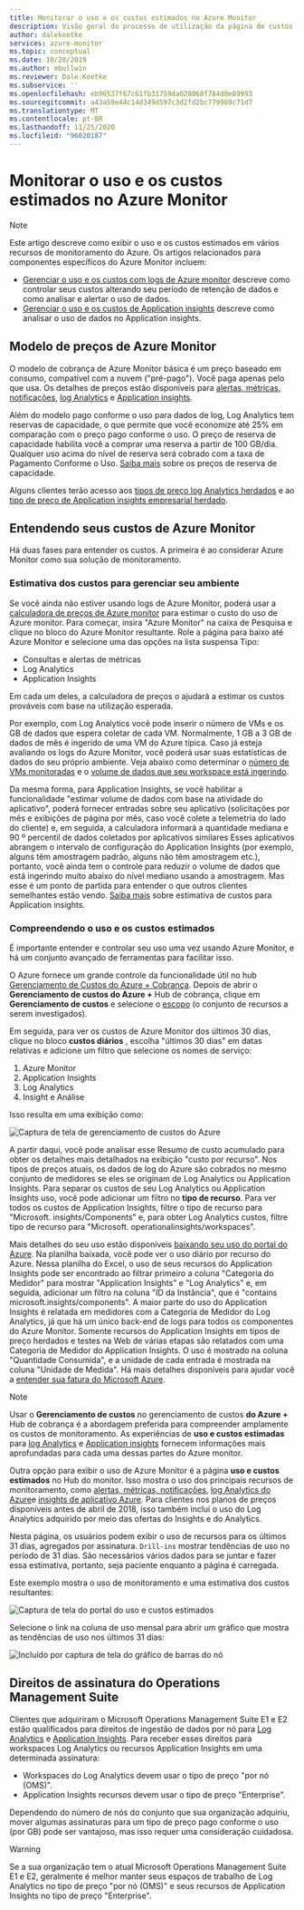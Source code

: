 ```yaml
---
title: Monitorar o uso e os custos estimados no Azure Monitor
description: Visão geral do processo de utilização da página de custos estimados e uso do Azure Monitor
author: dalekoetke
services: azure-monitor
ms.topic: conceptual
ms.date: 10/28/2019
ms.author: mbullwin
ms.reviewer: Dale.Koetke
ms.subservice: ''
ms.openlocfilehash: eb96537f67c61fb31759da020068f784d0e89993
ms.sourcegitcommit: a43a59e44c14d349d597c3d2fd2bc779989c71d7
ms.translationtype: MT
ms.contentlocale: pt-BR
ms.lasthandoff: 11/25/2020
ms.locfileid: "96020187"
---
```

# <a name="monitoring-usage-and-estimated-costs-in-azure-monitor"></a>Monitorar o uso e os custos estimados no Azure Monitor

> [!NOTE]
> Este artigo descreve como exibir o uso e os custos estimados em vários recursos de monitoramento do Azure. Os artigos relacionados para componentes específicos do Azure Monitor incluem:
> - [Gerenciar o uso e os custos com logs de Azure monitor](manage-cost-storage.md) descreve como controlar seus custos alterando seu período de retenção de dados e como analisar e alertar o uso de dados.
> - [Gerenciar o uso e os custos de Application insights](../app/pricing.md) descreve como analisar o uso de dados no Application insights.

## <a name="azure-monitor-pricing-model"></a>Modelo de preços de Azure Monitor

O modelo de cobrança de Azure Monitor básica é um preço baseado em consumo, compatível com a nuvem ("pré-pago"). Você paga apenas pelo que usa. Os detalhes de preços estão disponíveis para [alertas, métricas, notificações](https://azure.microsoft.com/pricing/details/monitor/), [log Analytics](https://azure.microsoft.com/pricing/details/log-analytics/) e [Application insights](https://azure.microsoft.com/pricing/details/application-insights/). 

Além do modelo pago conforme o uso para dados de log, Log Analytics tem reservas de capacidade, o que permite que você economize até 25% em comparação com o preço pago conforme o uso. O preço de reserva de capacidade habilita você a comprar uma reserva a partir de 100 GB/dia. Qualquer uso acima do nível de reserva será cobrado com a taxa de Pagamento Conforme o Uso. [Saiba mais](https://azure.microsoft.com/pricing/details/monitor/) sobre os preços de reserva de capacidade.

Alguns clientes terão acesso aos [tipos de preço log Analytics herdados](./manage-cost-storage.md#legacy-pricing-tiers) e ao [tipo de preço de Application insights empresarial herdado](../app/pricing.md#legacy-enterprise-per-node-pricing-tier). 

## <a name="understanding-your-azure-monitor-costs"></a>Entendendo seus custos de Azure Monitor

Há duas fases para entender os custos. A primeira é ao considerar Azure Monitor como sua solução de monitoramento. 

### <a name="estimating-the-costs-to-manage-your-environment"></a>Estimativa dos custos para gerenciar seu ambiente

Se você ainda não estiver usando logs de Azure Monitor, poderá usar a [calculadora de preços de Azure monitor](https://azure.microsoft.com/pricing/calculator/?service=monitor) para estimar o custo do uso de Azure monitor. Para começar, insira "Azure Monitor" na caixa de Pesquisa e clique no bloco do Azure Monitor resultante. Role a página para baixo até Azure Monitor e selecione uma das opções na lista suspensa Tipo:

- Consultas e alertas de métricas  
- Log Analytics
- Application Insights

Em cada um deles, a calculadora de preços o ajudará a estimar os custos prováveis com base na utilização esperada.

Por exemplo, com Log Analytics você pode inserir o número de VMs e os GB de dados que espera coletar de cada VM. Normalmente, 1 GB a 3 GB de dados de mês é ingerido de uma VM do Azure típica. Caso já esteja avaliando os logs do Azure Monitor, você poderá usar suas estatísticas de dados do seu próprio ambiente. Veja abaixo como determinar o [número de VMs monitoradas](./manage-cost-storage.md#understanding-nodes-sending-data) e o [volume de dados que seu workspace está ingerindo](./manage-cost-storage.md#understanding-ingested-data-volume).

Da mesma forma, para Application Insights, se você habilitar a funcionalidade "estimar volume de dados com base na atividade do aplicativo", poderá fornecer entradas sobre seu aplicativo (solicitações por mês e exibições de página por mês, caso você colete a telemetria do lado do cliente) e, em seguida, a calculadora informará a quantidade mediana e 90 º percentil de dados coletados por aplicativos similares Esses aplicativos abrangem o intervalo de configuração do Application Insights (por exemplo, alguns têm amostragem padrão, alguns não têm amostragem etc.), portanto, você ainda tem o controle para reduzir o volume de dados que está ingerindo muito abaixo do nível mediano usando a amostragem. Mas esse é um ponto de partida para entender o que outros clientes semelhantes estão vendo. [Saiba mais](../app/pricing.md#estimating-the-costs-to-manage-your-application) sobre estimativa de custos para Application insights.

### <a name="understanding-your-usage-and-estimated-costs"></a>Compreendendo o uso e os custos estimados

É importante entender e controlar seu uso uma vez usando Azure Monitor, e há um conjunto avançado de ferramentas para facilitar isso. 

O Azure fornece um grande controle da funcionalidade útil no hub [Gerenciamento de Custos do Azure + Cobrança](../../cost-management-billing/costs/quick-acm-cost-analysis.md?toc=/azure/billing/TOC.json). Depois de abrir o **Gerenciamento de custos do Azure +** Hub de cobrança, clique em **Gerenciamento de custos** e selecione o [escopo](../../cost-management-billing/costs/understand-work-scopes.md) (o conjunto de recursos a serem investigados). 

Em seguida, para ver os custos de Azure Monitor dos últimos 30 dias, clique no bloco **custos diários** , escolha "últimos 30 dias" em datas relativas e adicione um filtro que selecione os nomes de serviço:

1. Azure Monitor
2. Application Insights
3. Log Analytics
4. Insight e Análise

Isso resulta em uma exibição como:

![Captura de tela de gerenciamento de custos do Azure](./media/usage-estimated-costs/010.png)

A partir daqui, você pode analisar esse Resumo de custo acumulado para obter os detalhes mais detalhados na exibição "custo por recurso". Nos tipos de preços atuais, os dados de log do Azure são cobrados no mesmo conjunto de medidores se eles se originam de Log Analytics ou Application Insights. Para separar os custos de seu Log Analytics ou Application Insights uso, você pode adicionar um filtro no **tipo de recurso**. Para ver todos os custos de Application Insights, filtre o tipo de recurso para "Microsoft. insights/Components" e, para obter Log Analytics custos, filtre tipo de recurso para "Microsoft. operationalinsights/workspaces". 

Mais detalhes do seu uso estão disponíveis [baixando seu uso do portal do Azure](../../cost-management-billing/manage/download-azure-invoice-daily-usage-date.md#download-usage-in-azure-portal). Na planilha baixada, você pode ver o uso diário por recurso do Azure. Nessa planilha do Excel, o uso de seus recursos do Application Insights pode ser encontrado ao filtrar primeiro a coluna "Categoria do Medidor" para mostrar "Application Insights" e "Log Analytics" e, em seguida, adicionar um filtro na coluna "ID da Instância", que é "contains microsoft.insights/components".  A maior parte do uso do Application Insights é relatada em medidores com a Categoria de Medidor do Log Analytics, já que há um único back-end de logs para todos os componentes do Azure Monitor.  Somente recursos do Application Insights em tipos de preço herdados e testes na Web de várias etapas são relatados com uma Categoria de Medidor do Application Insights.  O uso é mostrado na coluna "Quantidade Consumida", e a unidade de cada entrada é mostrada na coluna "Unidade de Medida".  Há mais detalhes disponíveis para ajudar você a [entender sua fatura do Microsoft Azure](../../cost-management-billing/understand/review-individual-bill.md). 

> [!NOTE]
> Usar o **Gerenciamento de custos** no gerenciamento de custos **do Azure +** Hub de cobrança é a abordagem preferida para compreender amplamente os custos de monitoramento.  As experiências de **uso e custos estimadas** para [log Analytics](./manage-cost-storage.md#understand-your-usage-and-estimate-costs)  e [Application insights](../app/pricing.md#understand-your-usage-and-estimate-costs) fornecem informações mais aprofundadas para cada uma dessas partes do Azure monitor.

Outra opção para exibir o uso de Azure Monitor é a página **uso e custos estimados** no Hub do monitor. Isso mostra o uso dos principais recursos de monitoramento, como [alertas, métricas, notificações](https://azure.microsoft.com/pricing/details/monitor/), [log Analytics do Azure](https://azure.microsoft.com/pricing/details/log-analytics/)e [insights de aplicativo Azure](https://azure.microsoft.com/pricing/details/application-insights/). Para clientes nos planos de preços disponíveis antes de abril de 2018, isso também inclui o uso do Log Analytics adquirido por meio das ofertas do Insights e do Analytics.

Nesta página, os usuários podem exibir o uso de recursos para os últimos 31 dias, agregados por assinatura. `Drill-ins` mostrar tendências de uso no período de 31 dias. São necessários vários dados para se juntar e fazer essa estimativa, portanto, seja paciente enquanto a página é carregada.

Este exemplo mostra o uso de monitoramento e uma estimativa dos custos resultantes:

![Captura de tela do portal do uso e custos estimados](./media/usage-estimated-costs/001.png)

Selecione o link na coluna de uso mensal para abrir um gráfico que mostra as tendências de uso nos últimos 31 dias: 

![Incluído por captura de tela do gráfico de barras do nó](./media/usage-estimated-costs/002.png)

## <a name="operations-management-suite-subscription-entitlements"></a>Direitos de assinatura do Operations Management Suite

Clientes que adquiriram o Microsoft Operations Management Suite E1 e E2 estão qualificados para direitos de ingestão de dados por nó para [Log Analytics](https://www.microsoft.com/cloud-platform/operations-management-suite) e [Application Insights](../app/pricing.md). Para receber esses direitos para workspaces Log Analytics ou recursos Application Insights em uma determinada assinatura: 

- Workspaces do Log Analytics devem usar o tipo de preço "por nó (OMS)".
- Application Insights recursos devem usar o tipo de preço "Enterprise".

Dependendo do número de nós do conjunto que sua organização adquiriu, mover algumas assinaturas para um tipo de preço pago conforme o uso (por GB) pode ser vantajoso, mas isso requer uma consideração cuidadosa.

> [!WARNING]
> Se a sua organização tem o atual Microsoft Operations Management Suite E1 e E2, geralmente é melhor manter seus espaços de trabalho de Log Analytics no tipo de preço "por nó (OMS)" e seus recursos de Application Insights no tipo de preço "Enterprise". 
>

